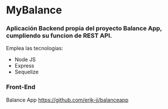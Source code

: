 # MyBalance
### Aplicación Backend propia del proyecto Balance App, cumpliendo su funcion de REST API.

Emplea las tecnologias:
* Node JS
* Express
* Sequelize

### Front-End
Balance App https://github.com/erik-jj/balanceapp
